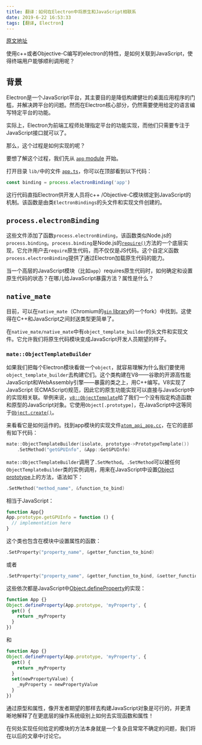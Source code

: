 ```yaml
---
title: 翻译：如何在Electron中将原生和JavaScript相联系
date: 2019-6-22 16:53:33
tags: [翻译, Electron]
---
```


[原文地址](https://electronjs.org/blog/from-native-to-js)

使用c++或者Objective-C编写的electron的特性，是如何关联到JavaScript，使得终端用户能够顺利调用呢？

## 背景

Electron是一个JavaScript平台，其主要目的是降低构建健壮的桌面应用程序的门槛，并解决跨平台的问题。然而在Electron核心部分，仍然需要使用给定的语言编写特定平台的功能。

实际上，Electron为前端工程师处理指定平台的功能实现，而他们只需要专注于JavaScript接口就可以了。

那么，这个过程是如何实现的呢？

要想了解这个过程，我们先从 [`app` module](https://electronjs.org/docs/api/app) 开始。

 打开目录 `lib/`中的文件 [`app.ts`](https://github.com/electron/electron/blob/0431997c8d64c9ed437b293e8fa15a96fc73a2a7/lib/browser/api/app.ts)，你可以在顶部看到以下代码：

```js
const binding = process.electronBinding('app')
```

这行代码直指Electron供开发人员将c++ /Objective-C模块绑定到JavaScript的机制。该函数是由类`ElectronBindings`的头文件和实现文件创建的。

## `process.electronBinding`

这些文件添加了函数`process.electronBinding`，该函数类似Node.js的`process.binding`。`process.binding`是Node.js的[`require()`](https://nodejs.org/api/modules.html#modules_require_id)方法的一个底层实现，它允许用户去`require`原生代码，而不仅仅是JS代码。这个自定义函数`process.electronBinding`提供了通过Electron加载原生代码的能力。

当一个高层的JavaScript模块（比如`app`）requires原生代码时，如何确定和设置原生代码的状态？在哪儿给JavaScript暴露方法？属性是什么？

## `native_mate`

目前，可以在`native_mate`（Chromium的[`gin` library](https://chromium.googlesource.com/chromium/src.git/+/lkgr/gin/)的一个fork）中找到。这使得在C++和JavaScript之间封送类型更简单了。

在`native_mate/native_mate`中有`object_template_builder`的头文件和实现文件。它允许我们将原生代码模块变成JavaScript开发人员期望的样子。

### `mate::ObjectTemplateBuilder`

如果我们把每个Electron模块看做一个`object`，就容易理解为什么我们要使用`object_template_builder`去构建它们。这个类构建在V8——谷歌的开源高性能JavaScript和WebAssembly引擎——暴露的类之上，用C++编写。V8实现了JavaScript (ECMAScript)规范，因此它的原生功能实现可以直接与JavaScript中的实现相关联。举例来说，[`v8::ObjectTemplate`](https://v8docs.nodesource.com/node-0.8/db/d5f/classv8_1_1_object_template.html)给了我们一个没有指定构造函数和原型的JavaScript对象。它使用`Object[.prototype]`，在JavaScript中这等同于[`Object.create()`](https://developer.mozilla.org/en-US/docs/Web/JavaScript/Reference/Global_Objects/Object/create)。

来看看它是如何运作的。找到app模块的实现文件[`atom_api_app.cc`](https://github.com/electron/electron/blob/0431997c8d64c9ed437b293e8fa15a96fc73a2a7/atom/browser/api/atom_api_app.cc)，在它的底部有如下代码：

```cpp
mate::ObjectTemplateBuilder(isolate, prototype->PrototypeTemplate())
    .SetMethod("getGPUInfo", &App::GetGPUInfo)
```

`mate::ObjectTemplateBuilder`调用了`.SetMethod`。`.SetMethod`可以被任何`ObjectTemplateBuilder`类的实例调用，用来在JavaScript中设置[Object prototype](https://developer.mozilla.org/en-US/docs/Web/JavaScript/Reference/Global_Objects/Object/prototype)上的方法，语法如下：

```cpp
.SetMethod("method_name", &function_to_bind)
```

相当于JavaScript：

```js
function App{}
App.prototype.getGPUInfo = function () {
  // implementation here
}
```

这个类也包含在模块中设置属性的函数：

```cpp
.SetProperty("property_name", &getter_function_to_bind)
```

或者

```cpp
.SetProperty("property_name", &getter_function_to_bind, &setter_function_to_bind)
```

这些依次都是JavaScript中[Object.defineProperty](https://developer.mozilla.org/en/docs/Web/JavaScript/Reference/Global_Objects/Object/defineProperty)的实现：

```js
function App {}
Object.defineProperty(App.prototype, 'myProperty', {
  get() {
    return _myProperty
  }
})
```

和

```js
function App {}
Object.defineProperty(App.prototype, 'myProperty', {
  get() {
    return _myProperty
  }
  set(newPropertyValue) {
    _myProperty = newPropertyValue
  }
})
```

通过原型和属性，像开发者期望的那样去构建JavaScript对象是可行的，并更清晰地解释了在更底层的操作系统级别上如何去实现函数和属性！

在何处实现任何给定的模块的方法本身就是一个复杂且常常不确定的问题，我们将在以后的文章中讨论它。